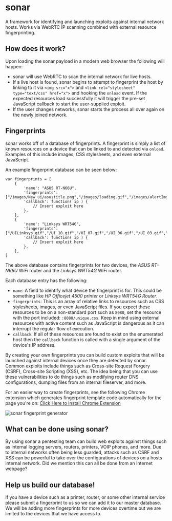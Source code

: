 # sonar
A framework for identifying and launching exploits against internal network hosts. Works via WebRTC IP scanning combined with external resource fingerprinting.

## How does it work?
Upon loading the sonar payload in a modern web browser the following will happen:
* sonar will use WebRTC to scan the internal network for live hosts.
* If a live host is found, sonar begins to attempt to fingerprint the host by linking to it via ```<img src="x">``` and ```<link rel="stylesheet" type="text/css" href="x">``` and hooking the ```onload``` event. If the expected resources load successfully it will trigger the pre-set JavaScript callback to start the user-supplied exploit.
* If the user changes networks, sonar starts the process all over again on the newly joined network.

## Fingerprints
sonar works off of a database of fingerprints. A fingerprint is simply a list of known resources on a device that can be linked to and detected via ```onload```. Examples of this include images, CSS stylesheets, and even external JavaScript.

An example fingerprint database can be seen below:
```
var fingerprints = [
    {
        'name': "ASUS RT-N66U",
        'fingerprints': ["/images/New_ui/asustitle.png","/images/loading.gif","/images/alertImg.png","/images/New_ui/networkmap/line_one.png","/images/New_ui/networkmap/lock.png","/images/New_ui/networkmap/line_two.png","/index_style.css","/form_style.css","/NM_style.css","/other.css"],
        'callback': function( ip ) {
            // Insert exploit here
        },
    },
    {
        'name': "Linksys WRT54G",
        'fingerprints': ["/UILinksys.gif","/UI_10.gif","/UI_07.gif","/UI_06.gif","/UI_03.gif","/UI_02.gif","/UI_Cisco.gif","/style.css"],
        'callback': function( ip ) {
            // Insert exploit here
        },
    },
]
```

The above database contains fingerprints for two devices, the *ASUS RT-N66U* WiFi router and the *Linksys WRT54G* WiFi router.

Each database entry has the following:
* ``name``: A  field to identify what device the fingerprint is for. This could be something like *HP Officejet 4500 printer* or *Linksys WRT54G Router*.
* ```fingerprints```: This is an array of relative links to resources such as CSS stylesheets, images, or even JavaScript files. If you expect these resources to be on a non-standard port such as ``8080``, set the resource with the port included: ```:8080/unique.css```. Keep in mind using external resources with active content such as JavaScript is dangerous as it can interrupt the regular flow of execution.
* ```callback```: If all of these resources are found to exist on the enumerated host then the ```callback``` function is called with a single argument of the device's IP address.

By creating your own fingerprints you can build custom exploits that will be launched against internal devices once they are detected by sonar. Common exploits include things such as Cross-site Request Forgery (CSRF), Cross-site Scripting (XSS), etc. The idea being that you can use these vulnerabilities to do things such as modifying router DNS configurations, dumping files from an internal fileserver, and more.

For an easier way to create fingerprints, see the following Chrome extension which generates fingerprint template code automatically for the page you're on:
[Click Here to Install Chrome Extension](https://chrome.google.com/webstore/detail/sonar-fingerprint-generat/pmijnndljolchjlfcncaeoejfpgef)

![sonar fingerprint generator](https://i.imgur.com/LR1X4Py.png)

## What can be done using sonar?
By using sonar a pentesting team can build web exploits against things such as internal logging servers, routers, printers, VOIP phones, and more. Due to internal networks often being less guarded, attacks such as CSRF and XSS can be powerful to take over the configurations of devices on a hosts internal network. Did we mention this can all be done from an Internet webpage?

## Help us build our database!
If you have a device such as a printer, router, or some other internal service please submit a fingerprint to us so we can add it to our master database. We will be adding more fingerprints for more devices overtime but we are limited to the devices that we have access to.
